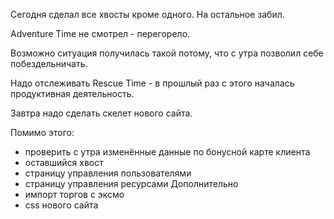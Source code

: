 Сегодня сделал все хвосты кроме одного. На остальное забил.

Adventure Time не смотрел - перегорело.

Возможно ситуация получилась такой потому, что с утра позволил себе побездельничать.

Надо отслеживать Rescue Time - в прошлый раз с этого началась продуктивная деятельность.

Завтра надо сделать скелет нового сайта.

Помимо этого:
  * проверить с утра изменённые данные по бонусной карте клиента
  * оставшийся хвост
  * страницу управления пользователями
  * страницу управления ресурсами
Дополнительно
  * импорт торгов с эксмо
  * css нового сайта